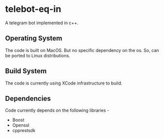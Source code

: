 # telebot-eq-in
A telegram bot implemented in c++.

## Operating System

The code is built on MacOS. But no specific dependency on the os. So, can be ported to Linux distributions. 

## Build System

The code is currently using XCode infrastructure to build.

## Dependencies

Code currently depends on the following libraries -
* Boost
* Openssl
* cpprestsdk

